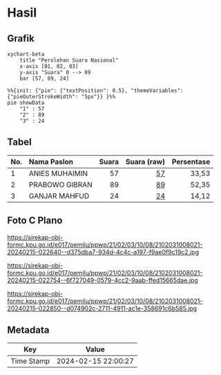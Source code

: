# Hasil

## Grafik

```mermaid
xychart-beta
    title "Perolehan Suara Nasional"
    x-axis [01, 02, 03]
    y-axis "Suara" 0 --> 89
    bar [57, 89, 24]
```

```mermaid
%%{init: {"pie": {"textPosition": 0.5}, "themeVariables": {"pieOuterStrokeWidth": "5px"}} }%%
pie showData
    "1" : 57
    "2" : 89
    "3" : 24
```

## Tabel

| No. | Nama Paslon    | Suara | Suara (raw) | Persentase |
|:--- |:-------------- | -----:| -----------:| ----------:|
| 1   | ANIES MUHAIMIN | 57    | [57][p-1]   | 33,53      |
| 2   | PRABOWO GIBRAN | 89    | [89][p-2]   | 52,35      |
| 3   | GANJAR MAHFUD  | 24    | [24][p-3]   | 14,12      |


[p-1]: https://github.com/gigit-pemilu/pemilu-2024/blob/main/pilpres/hitung-suara/sub/21-kepulauan-riau/sub/02-karimun/sub/03-karimun/sub/1008-sungai-lakam-barat/sub/021-tps/sub/paslon-1.txt
[p-2]: https://github.com/gigit-pemilu/pemilu-2024/blob/main/pilpres/hitung-suara/sub/21-kepulauan-riau/sub/02-karimun/sub/03-karimun/sub/1008-sungai-lakam-barat/sub/021-tps/sub/paslon-2.txt
[p-3]: https://github.com/gigit-pemilu/pemilu-2024/blob/main/pilpres/hitung-suara/sub/21-kepulauan-riau/sub/02-karimun/sub/03-karimun/sub/1008-sungai-lakam-barat/sub/021-tps/sub/paslon-3.txt

## Foto C Plano

https://sirekap-obj-formc.kpu.go.id/e017/pemilu/ppwp/21/02/03/10/08/2102031008021-20240215-022640--d375dba7-934d-4c4c-a197-f9ae0f9c19c2.jpg

https://sirekap-obj-formc.kpu.go.id/e017/pemilu/ppwp/21/02/03/10/08/2102031008021-20240215-022754--6f727049-0579-4cc2-9aab-ffed15665dae.jpg

https://sirekap-obj-formc.kpu.go.id/e017/pemilu/ppwp/21/02/03/10/08/2102031008021-20240215-022850--d074902c-2711-4911-ac1e-358691c6b585.jpg


## Metadata

| Key        | Value               |
| ---------- | ------------------- |
| Time Stamp | 2024-02-15 22:00:27 |




